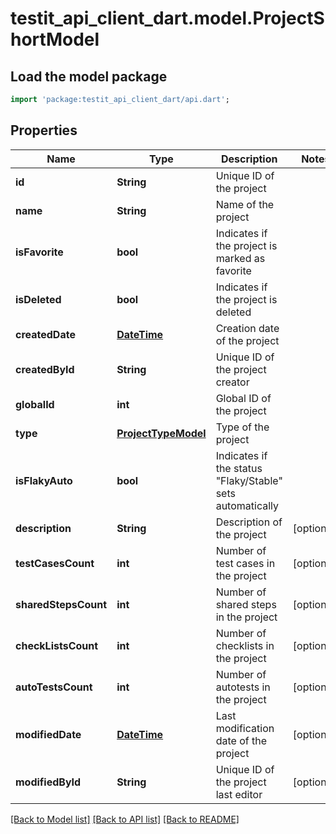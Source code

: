 # testit_api_client_dart.model.ProjectShortModel

## Load the model package
```dart
import 'package:testit_api_client_dart/api.dart';
```

## Properties
Name | Type | Description | Notes
------------ | ------------- | ------------- | -------------
**id** | **String** | Unique ID of the project | 
**name** | **String** | Name of the project | 
**isFavorite** | **bool** | Indicates if the project is marked as favorite | 
**isDeleted** | **bool** | Indicates if the project is deleted | 
**createdDate** | [**DateTime**](DateTime.md) | Creation date of the project | 
**createdById** | **String** | Unique ID of the project creator | 
**globalId** | **int** | Global ID of the project | 
**type** | [**ProjectTypeModel**](ProjectTypeModel.md) | Type of the project | 
**isFlakyAuto** | **bool** | Indicates if the status \"Flaky/Stable\" sets automatically | 
**description** | **String** | Description of the project | [optional] 
**testCasesCount** | **int** | Number of test cases in the project | [optional] 
**sharedStepsCount** | **int** | Number of shared steps in the project | [optional] 
**checkListsCount** | **int** | Number of checklists in the project | [optional] 
**autoTestsCount** | **int** | Number of autotests in the project | [optional] 
**modifiedDate** | [**DateTime**](DateTime.md) | Last modification date of the project | [optional] 
**modifiedById** | **String** | Unique ID of the project last editor | [optional] 

[[Back to Model list]](../README.md#documentation-for-models) [[Back to API list]](../README.md#documentation-for-api-endpoints) [[Back to README]](../README.md)


